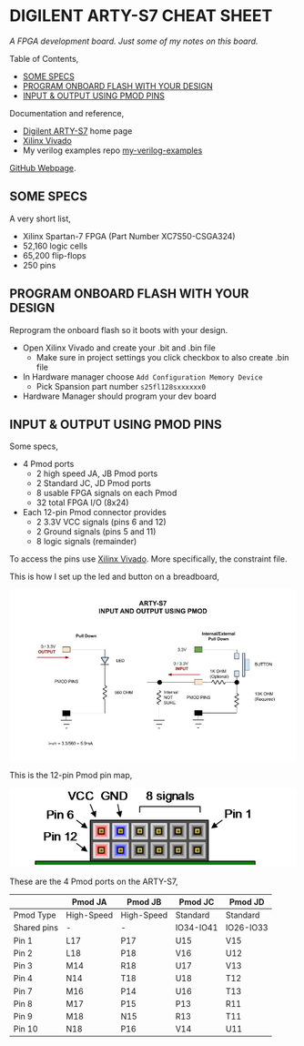 # DIGILENT ARTY-S7 CHEAT SHEET

_A FPGA development board.  Just some of my notes on this board._

Table of Contents,

* [SOME SPECS](https://github.com/JeffDeCola/my-cheat-sheets/tree/master/hardware/development/fpga-development-boards/digilent-arty-s7-cheat-sheet#some-specs)
* [PROGRAM ONBOARD FLASH WITH YOUR DESIGN](https://github.com/JeffDeCola/my-cheat-sheets/tree/master/hardware/development/fpga-development-boards/digilent-arty-s7-cheat-sheet#program-onboard-flash-with-your-design)
* [INPUT & OUTPUT USING PMOD PINS](https://github.com/JeffDeCola/my-cheat-sheets/tree/master/hardware/development/fpga-development-boards/digilent-arty-s7-cheat-sheet#input--output-using-pmod-pins)

Documentation and reference,

* [Digilent ARTY-S7](https://reference.digilentinc.com/reference/programmable-logic/arty-s7/start)
  home page
* [Xilinx Vivado](https://github.com/JeffDeCola/my-cheat-sheets/tree/master/hardware/tools/synthesis/xilinx-vivado-cheat-sheet)
* My verilog examples repo [my-verilog-examples](https://github.com/JeffDeCola/my-verilog-examples)

[GitHub Webpage](https://jeffdecola.github.io/my-cheat-sheets/).

## SOME SPECS

A very short list,

* Xilinx Spartan-7 FPGA (Part Number XC7S50-CSGA324)
* 52,160 logic cells
* 65,200 flip-flops
* 250 pins

## PROGRAM ONBOARD FLASH WITH YOUR DESIGN

Reprogram the onboard flash so it boots with your design.

* Open Xilinx Vivado and create your .bit and .bin file
  * Make sure in project settings you click checkbox to also create .bin file
* In Hardware manager choose `Add Configuration Memory Device`
  * Pick Spansion part number `s25fl128sxxxxxx0`
* Hardware Manager should program your dev board

## INPUT & OUTPUT USING PMOD PINS

Some specs,

* 4 Pmod ports
  * 2 high speed JA, JB Pmod ports
  * 2 Standard JC, JD Pmod ports
  * 8 usable FPGA signals on each Pmod
  * 32 total FPGA I/O (8x24)
* Each 12-pin Pmod connector provides
  * 2 3.3V VCC signals (pins 6 and 12)
  * 2 Ground signals (pins 5 and 11)
  * 8 logic signals (remainder)

To access the pins use
[Xilinx Vivado](https://github.com/JeffDeCola/my-cheat-sheets/tree/master/hardware/tools/synthesis/xilinx-vivado-cheat-sheet).
More specifically, the constraint file.

This is how I set up the led and button on a breadboard,

![IMAGE - arty-s7-input-and-output-using-pmod - IMAGE](../../../../docs/pics/arty-s7-input-and-output-using-pmod.jpg)

This is the 12-pin Pmod pin map,

![IMAGE - pmod-connector- IMAGE](../../../../docs/pics/pmod-connector.png)

These are the 4 Pmod ports on the ARTY-S7,

|             | Pmod JA    | Pmod JB    | Pmod JC    | Pmod JD    |
|-------------|------------|------------|------------|------------|
| Pmod Type   | High-Speed | High-Speed | Standard   | Standard   |
| Shared pins | -          | -          | IO34-IO41  | IO26-IO33  |
| Pin 1       | L17        | P17        | U15        | V15        |
| Pin 2       | L18        | P18        | V16        | U12        |
| Pin 3       | M14        | R18        | U17        | V13        |
| Pin 4       | N14        | T18        | U18        | T12        |
| Pin 7       | M16        | P14        | U16        | T13        |
| Pin 8       | M17        | P15        | P13        | R11        |
| Pin 9       | M18        | N15        | R13        | T11        |
| Pin 10      | N18        | P16        | V14        | U11        |

